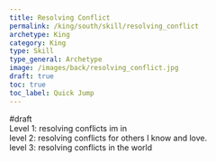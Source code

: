 ```yaml
---
title: Resolving Conflict
permalink: /king/south/skill/resolving_conflict
archetype: King
category: King
type: Skill
type_general: Archetype
image: /images/back/resolving_conflict.jpg
draft: true
toc: true
toc_label: Quick Jump
---
```

#draft   
Level 1: resolving conflicts im in  
level 2: resolving conflicts for others I know and love.   
level 3: resolving conflicts in the world
